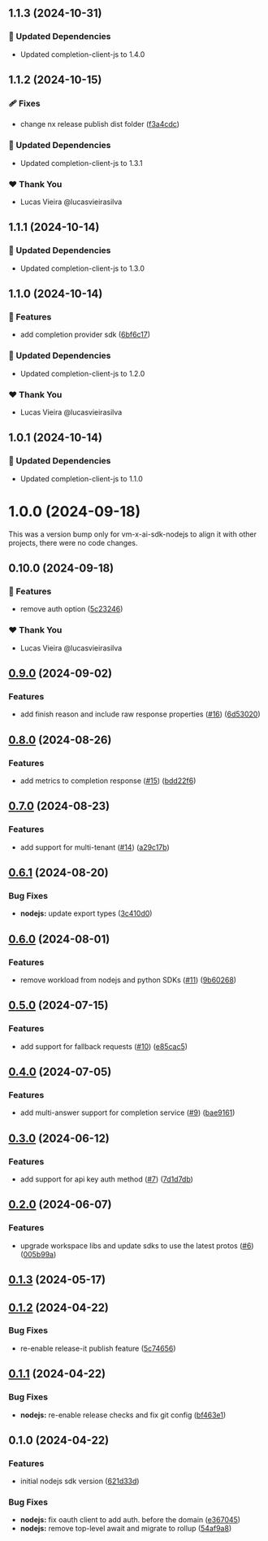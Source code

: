 ## 1.1.3 (2024-10-31)

### 🧱 Updated Dependencies

- Updated completion-client-js to 1.4.0

## 1.1.2 (2024-10-15)


### 🩹 Fixes

- change nx release publish dist folder ([f3a4cdc](https://github.com/vm-x-ai/vm-x-ai-sdk/commit/f3a4cdc))


### 🧱 Updated Dependencies

- Updated completion-client-js to 1.3.1


### ❤️  Thank You

- Lucas Vieira @lucasvieirasilva

## 1.1.1 (2024-10-14)


### 🧱 Updated Dependencies

- Updated completion-client-js to 1.3.0

## 1.1.0 (2024-10-14)


### 🚀 Features

- add completion provider sdk ([6bf6c17](https://github.com/vm-x-ai/vm-x-ai-sdk/commit/6bf6c17))


### 🧱 Updated Dependencies

- Updated completion-client-js to 1.2.0


### ❤️  Thank You

- Lucas Vieira @lucasvieirasilva

## 1.0.1 (2024-10-14)


### 🧱 Updated Dependencies

- Updated completion-client-js to 1.1.0

# 1.0.0 (2024-09-18)

This was a version bump only for vm-x-ai-sdk-nodejs to align it with other projects, there were no code changes.

## 0.10.0 (2024-09-18)

### 🚀 Features

- remove auth option ([5c23246](https://github.com/vm-x-ai/vm-x-ai-sdk/commit/5c23246))

### ❤️ Thank You

- Lucas Vieira @lucasvieirasilva

## [0.9.0](https://github.com/vm-x-ai/vm-x-ai-sdk/compare/nodejs-v0.8.0...nodejs-v0.9.0) (2024-09-02)

### Features

- add finish reason and include raw response properties ([#16](https://github.com/vm-x-ai/vm-x-ai-sdk/issues/16)) ([6d53020](https://github.com/vm-x-ai/vm-x-ai-sdk/commit/6d53020d8e2a83f3dfb55a9836100d56fb05885d))

## [0.8.0](https://github.com/vm-x-ai/vm-x-ai-sdk/compare/nodejs-v0.7.0...nodejs-v0.8.0) (2024-08-26)

### Features

- add metrics to completion response ([#15](https://github.com/vm-x-ai/vm-x-ai-sdk/issues/15)) ([bdd22f6](https://github.com/vm-x-ai/vm-x-ai-sdk/commit/bdd22f6b448860d5503011e821d929afe30fe8c9))

## [0.7.0](https://github.com/vm-x-ai/vm-x-ai-sdk/compare/nodejs-v0.6.1...nodejs-v0.7.0) (2024-08-23)

### Features

- add support for multi-tenant ([#14](https://github.com/vm-x-ai/vm-x-ai-sdk/issues/14)) ([a29c17b](https://github.com/vm-x-ai/vm-x-ai-sdk/commit/a29c17be51c52cde628b936984499f0a9e2b68c7))

## [0.6.1](https://github.com/vm-x-ai/vm-x-ai-sdk/compare/nodejs-v0.6.0...nodejs-v0.6.1) (2024-08-20)

### Bug Fixes

- **nodejs:** update export types ([3c410d0](https://github.com/vm-x-ai/vm-x-ai-sdk/commit/3c410d002f752125371a5747453dc8d59e06a8cc))

## [0.6.0](https://github.com/vm-x-ai/vm-x-ai-sdk/compare/nodejs-v0.5.0...nodejs-v0.6.0) (2024-08-01)

### Features

- remove workload from nodejs and python SDKs ([#11](https://github.com/vm-x-ai/vm-x-ai-sdk/issues/11)) ([9b60268](https://github.com/vm-x-ai/vm-x-ai-sdk/commit/9b60268732f6c0822659ac0c6420b2857acfb873))

## [0.5.0](https://github.com/vm-x-ai/vm-x-ai-sdk/compare/nodejs-v0.4.0...nodejs-v0.5.0) (2024-07-15)

### Features

- add support for fallback requests ([#10](https://github.com/vm-x-ai/vm-x-ai-sdk/issues/10)) ([e85cac5](https://github.com/vm-x-ai/vm-x-ai-sdk/commit/e85cac5953b80d5d67636582a046515b0887c364))

## [0.4.0](https://github.com/vm-x-ai/vm-x-ai-sdk/compare/nodejs-v0.3.0...nodejs-v0.4.0) (2024-07-05)

### Features

- add multi-answer support for completion service ([#9](https://github.com/vm-x-ai/vm-x-ai-sdk/issues/9)) ([bae9161](https://github.com/vm-x-ai/vm-x-ai-sdk/commit/bae9161607607b0870f5d9229058dd8d3b505351))

## [0.3.0](https://github.com/vm-x-ai/vm-x-ai-sdk/compare/nodejs-v0.2.0...nodejs-v0.3.0) (2024-06-12)

### Features

- add support for api key auth method ([#7](https://github.com/vm-x-ai/vm-x-ai-sdk/issues/7)) ([7d1d7db](https://github.com/vm-x-ai/vm-x-ai-sdk/commit/7d1d7dbcec523c01da0ed6e0093004f50c47afe9))

## [0.2.0](https://github.com/vm-x-ai/vm-x-ai-sdk/compare/nodejs-v0.1.3...nodejs-v0.2.0) (2024-06-07)

### Features

- upgrade workspace libs and update sdks to use the latest protos ([#6](https://github.com/vm-x-ai/vm-x-ai-sdk/issues/6)) ([005b99a](https://github.com/vm-x-ai/vm-x-ai-sdk/commit/005b99a18bbdf05686122ab5ee603ffe34a906c0))

## [0.1.3](https://github.com/vm-x-ai/vm-x-ai-sdk/compare/nodejs-v0.1.2...nodejs-v0.1.3) (2024-05-17)

## [0.1.2](https://github.com/vm-x-ai/vm-x-ai-sdk/compare/nodejs-v0.1.1...nodejs-v0.1.2) (2024-04-22)

### Bug Fixes

- re-enable release-it publish feature ([5c74656](https://github.com/vm-x-ai/vm-x-ai-sdk/commit/5c746563ed61ca6125f48fc4e79fd24f95f06582))

## [0.1.1](https://github.com/vm-x-ai/vm-x-ai-sdk/compare/nodejs-v0.1.0...nodejs-v0.1.1) (2024-04-22)

### Bug Fixes

- **nodejs:** re-enable release checks and fix git config ([bf463e1](https://github.com/vm-x-ai/vm-x-ai-sdk/commit/bf463e1e660f1cd2cbb98877c9de3dd6199b16bd))

## 0.1.0 (2024-04-22)

### Features

- initial nodejs sdk version ([621d33d](https://github.com/vm-x-ai/vm-x-ai-sdk/commit/621d33de1eeb85f253b74e420b9feab44f951a01))

### Bug Fixes

- **nodejs:** fix oauth client to add auth. before the domain ([e367045](https://github.com/vm-x-ai/vm-x-ai-sdk/commit/e3670457236a5c8408155d6ab4b3d3e45cc464c8))
- **nodejs:** remove top-level await and migrate to rollup ([54af9a8](https://github.com/vm-x-ai/vm-x-ai-sdk/commit/54af9a880da949fc3dbf9b67ee8fb5cd969dee94))
